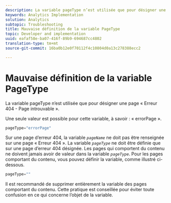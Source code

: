 ```yaml
---
description: La variable pageType n’est utilisée que pour désigner une page « Erreur 404 - Page introuvable ».
keywords: Analytics Implementation
solution: Analytics
subtopic: Troubleshooting
title: Mauvaise définition de la variable PageType
topic: Developer and implementation
uuid: eafaf58e-ba07-416f-89b9-694687cc4802
translation-type: tm+mt
source-git-commit: 16ba0b12e0f70112f4c10804d0a13c278388ecc2

---
```



# Mauvaise définition de la variable PageType

La variable pageType n’est utilisée que pour désigner une page « Erreur 404 - Page introuvable ».

Une seule valeur est possible pour cette variable, à savoir : « errorPage ».

```js
pageType="errorPage"
```

Sur une page d’erreur 404, la variable *`pageName`* ne doit pas être renseignée sur une page « Erreur 404 ». La variable *`pageType`* ne doit être définie que sur une page d’erreur 404 désignée. Les pages qui comportent du contenu ne doivent jamais avoir de valeur dans la variable *`pageType`*. Pour les pages comportant du contenu, vous pouvez définir la variable, comme illustré ci-dessous.

```js
pageType=""
```

Il est recommandé de supprimer entièrement la variable des pages comportant du contenu. Cette pratique est conseillée pour éviter toute confusion en ce qui concerne l’objet de la variable.
